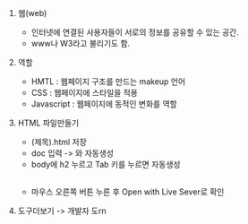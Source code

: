 1. 웹(web)
    * 인터넷에 연결된 사용자들이 서로의 정보를 공유할 수 있는 공간.
    * www나 W3라고 불리기도 함.  

2. 역할
    * HMTL : 웹페이지 구조를 만드는 makeup 언어
    * CSS : 웹페이지에 스타일을 적용
    * Javascript : 웹페이지에 동적인 변화를 역할

3. HTML 파일만들기 
    * (제목).html 저장
    * doc 입력  -> <head> 와 <body> 자동생성
    * body에 h2 누르고 Tab 키를 누르면 자동생성
   
   <h2></h2>
   
    * 마우스 오른쪽 버튼 누른 후 Open with Live Sever로 확인
 
4. 도구더보기 -> 개발자 도rn
